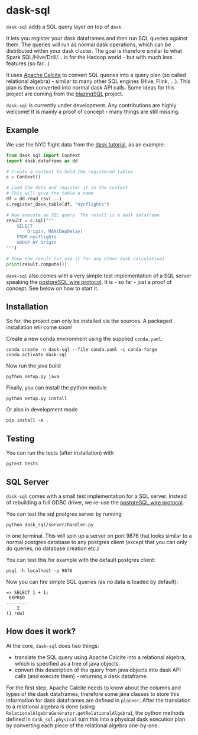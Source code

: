 dask-sql
========

`dask-sql` adds a SQL query layer on top of `dask`.

It lets you register your dask dataframes and then run SQL queries against them.
The queries will run as normal dask operations, which can be distributed within your dask cluster.
The goal is therefore similar to what Spark SQL/Hive/Drill/... is for the Hadoop world - but with much less features (so far...)

It uses [Apache Calcite](https://calcite.apache.org/) to convert
SQL queries into a query plan (so called relational algebra) - similar to many other SQL engines (Hive, Flink, ...).
This plan is then converted into normal dask API calls.
Some ideas for this project are coming from the [blazingSQL](https://github.com/BlazingDB/blazingsql) project.


`dask-sql` is currently under development. Any contributions are highly welcome!
It is mainly a proof of concept - many things are still missing.

Example
-------

We use the NYC flight data from the [dask tutorial](https://github.com/dask/dask-tutorial/blob/master/04_dataframe.ipynb), as an example:

```python
from dask_sql import Context
import dask.dataframe as dd

# Create a context to hold the registered tables
c = Context()

# Load the data and register it in the context
# This will give the table a name
df = dd.read_csv(...)
c.register_dask_table(df, "nycflights")

# Now execute an SQL query. The result is a dask dataframe
result = c.sql("""
    SELECT
        Origin, MAX(DepDelay)
    FROM nycflights
    GROUP BY Origin
""")

# Show the result (or use it for any other dask calculation)
print(result.compute())
```

`dask-sql` also comes with a very simple test implementation of a SQL server speaking the [postgreSQL wire protocol](https://www.postgresql.org/docs/9.3/protocol-flow.html).
It is - so far - just a proof of concept. See below on how to start it.

Installation
------------

So far, the project can only be installed via the sources.
A packaged installation will come soon!

Create a new conda environment using the supplied `conda.yaml`:

    conda create -n dask-sql --file conda.yaml -c conda-forge
    conda activate dask-sql

Now run the java build

    python setup.py java

Finally, you can install the python module

    python setup.py install

Or also in development mode

    pip install -e .

Testing
-------

You can run the tests (after installation) with

    pytest tests

SQL Server
----------

`dask-sql` comes with a small test implementation for a SQL server.
Instead of rebuilding a full ODBC driver, we re-use the [postgreSQL wire protocol](https://www.postgresql.org/docs/9.3/protocol-flow.html).

You can test the sql postgres server by running

    python dask_sql/server/handler.py

in one terminal. This will spin up a server on port 9876
that looks similar to a normal postgres database to any postgres client
(except that you can only do queries, no database creation etc.)

You can test this for example with the default postgres client:

    psql -h localhost -p 9876

Now you can fire simple SQL queries (as no data is loaded by default):

    => SELECT 1 + 1;
     EXPR$0
    --------
        2
    (1 row)

How does it work?
-----------------

At the core, `dask-sql` does two things:
* translate the SQL query using Apache Calcite into a relational algebra, which is specified as a tree of java objects.
* convert this description of the query from java objects into dask API calls (and execute them) - returning a dask dataframe.

For the first step, Apache Calcite needs to know about the columns and types of the dask dataframes, therefore some java classes to store this information for dask dataframes are defined in `planner`.
After the translation to a relational algebra is done (using `RelationalAlgebraGenerator.getRelationalAlgebra`), the python methods defined in `dask_sql.physical` turn this into a physical dask execution plan by converting each piece of the relational algebra one-by-one.
